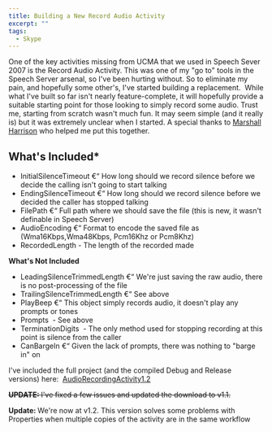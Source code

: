 ```yaml
---
title: Building a New Record Audio Activity
excerpt: ""
tags:
  - Skype
---
```

One of the key activities missing from UCMA that we used in Speech Sever 2007 is the Record Audio Activity. This was one of my "go to" tools in the Speech Server arsenal, so I've been hurting without. So to eliminate my pain, and hopefully some other's, I've started building a replacement.  While what I've built so far isn't nearly feature-complete, it will hopefully provide a suitable starting point for those looking to simply record some audio. Trust me, starting from scratch wasn't much fun. It may seem simple (and it really is) but it was extremely unclear when I started. A special thanks to <a href="http://gotspeech.net/blogs/marshallharrison/default.aspx" target="_blank">Marshall Harrison</a> who helped me put this together.

## What's Included*
*   InitialSilenceTimeout €“ How long should we record silence before we decide the calling isn't going to start talking
*   EndingSilenceTimeout €“ How long should we record silence before we decided the caller has stopped talking
*   FilePath €“ Full path where we should save the file (this is new, it wasn't definable in Speech Server)
*   AudioEncoding €“ Format to encode the saved file as (Wma16Kbps,Wma48Kbps, Pcm16Khz or Pcm8Khz)
*   RecordedLength - The length of the recorded made

**What's Not Included**

*   LeadingSilenceTrimmedLength €“ We're just saving the raw audio, there is no post-processing of the file
*   TrailingSilenceTrimmedLength €“ See above
*   PlayBeep €“ This object simply records audio, it doesn't play any prompts or tones
*   Prompts  - See above
*   TerminationDigits  - The only method used for stopping recording at this point is silence from the caller
*   CanBargeIn €“ Given the lack of prompts, there was nothing to "barge in" on

I've included the full project (and the compiled Debug and Release versions) here:  <a rel="attachment wp-att-358" href="http://massivescale.azurewebsites.net/?attachment_id=358">AudioRecordingActivity1.2</a>

<del><strong>UPDATE: </strong>I've fixed a few issues and updated the download to v1.1.</del>

<strong>Update: </strong>We're now at v1.2. This version solves some problems with Properties when multiple copies of the activity are in the same workflow 